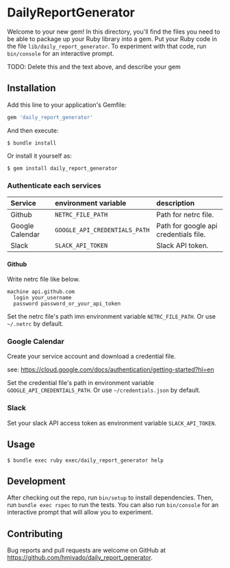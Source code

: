 # DailyReportGenerator

Welcome to your new gem! In this directory, you'll find the files you need to be able to package up your Ruby library into a gem. Put your Ruby code in the file `lib/daily_report_generator`. To experiment with that code, run `bin/console` for an interactive prompt.

TODO: Delete this and the text above, and describe your gem

## Installation

Add this line to your application's Gemfile:

```ruby
gem 'daily_report_generator'
```

And then execute:

    $ bundle install

Or install it yourself as:

    $ gem install daily_report_generator

### Authenticate each services

Service | environment variable | description
:-- | :-- | :-- 
Github | `NETRC_FILE_PATH` | Path for netrc file.
Google Calendar | `GOOGLE_API_CREDENTIALS_PATH` | Path for google api credentials file.
Slack | `SLACK_API_TOKEN` | Slack API token.

#### Github

Write netrc file like below.

```
machine api.github.com
  login your_username
  password password_or_your_api_token
```

Set the netrc file's path imn environment variable `NETRC_FILE_PATH`.
Or use `~/.netrc` by default.

### Google Calendar

Create your service account and download a credential file.

see: https://cloud.google.com/docs/authentication/getting-started?hl=en

Set the credential file's path in environment variable `GOOGLE_API_CREDENTIALS_PATH`.
Or use `~/credentials.json` by default.

### Slack

Set your slack API access token as environment variable `SLACK_API_TOKEN`.

## Usage

```
$ bundle exec ruby exec/daily_report_generator help
```

## Development

After checking out the repo, run `bin/setup` to install dependencies. Then, run `bundle exec rspec` to run the tests. You can also run `bin/console` for an interactive prompt that will allow you to experiment.

## Contributing

Bug reports and pull requests are welcome on GitHub at https://github.com/hmiyado/daily_report_generator.

